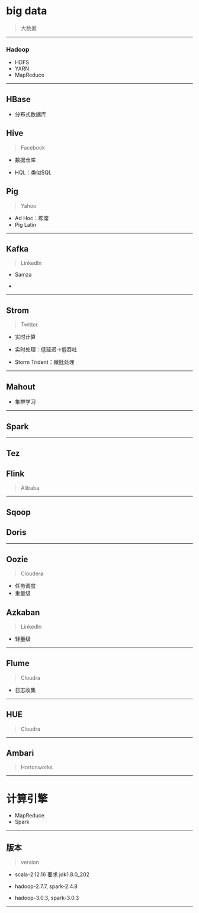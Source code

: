 # big data
> 大数据

---
### Hadoop


- HDFS
- YARN
- MapReduce


---

## HBase

- 分布式数据库

## Hive
> Facebook

- 数据仓库

- HQL：类似SQL






## Pig
> Yahoo

- Ad Hoc：即席
- Pig Latin



---


## Kafka
> LinkedIn

- Samza


-
---

## Strom
> Twitter

- 实时计算

- 实时处理：低延迟->低吞吐
- Storm Trident：微批处理


---

## Mahout

- 集群学习

---
## Spark

---
## Tez

## Flink
> Alibaba

---

## Sqoop


## Doris

---


## Oozie
> Cloudera

- 任务调度
- 重量级


## Azkaban
> LinkedIn



- 轻量级

---


## Flume
> Cloudra

- 日志收集




---
## HUE
> Cloudra

---
## Ambari
> Hortonworks



---

# 计算引擎

- MapReduce
- Spark

---
## 版本
> version

- scala-2.12.16 要求 jdk1.8.0_202

- hadoop-2.7.7, spark-2.4.8
- hadoop-3.0.3, spark-3.0.3


---
